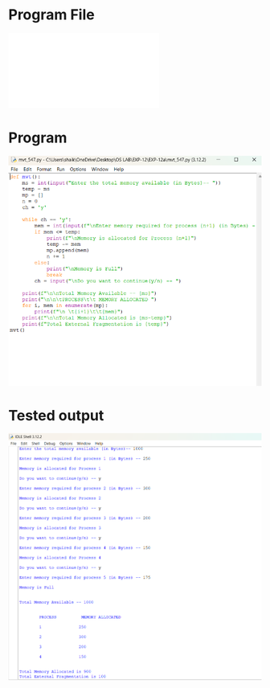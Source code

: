 # Program File
![program_file](mvt.py)

# Program
![program](mvt_program.png)

# Tested output
![Tested_output](mvt_output.png)
